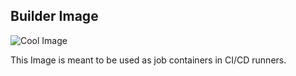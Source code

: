## Builder Image

![Cool Image](https://www.docker.com/wp-content/uploads/2021/09/Docker-build.png)

This Image is meant to be used as job containers in CI/CD runners.
